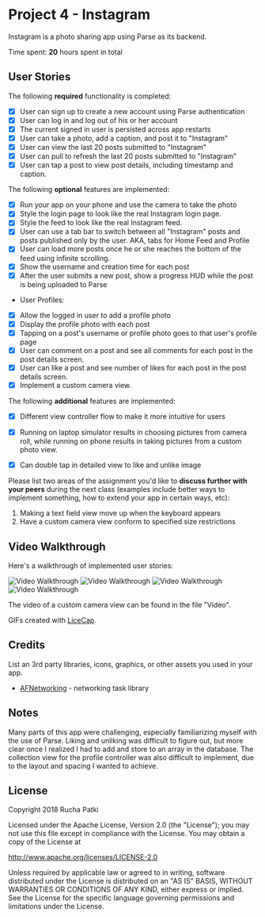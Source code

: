 # Project 4 - Instagram

Instagram is a photo sharing app using Parse as its backend.

Time spent: **20** hours spent in total

## User Stories

The following **required** functionality is completed:

- [x] User can sign up to create a new account using Parse authentication
- [x] User can log in and log out of his or her account
- [x] The current signed in user is persisted across app restarts
- [x] User can take a photo, add a caption, and post it to "Instagram"
- [x] User can view the last 20 posts submitted to "Instagram"
- [x] User can pull to refresh the last 20 posts submitted to "Instagram"
- [x] User can tap a post to view post details, including timestamp and caption.

The following **optional** features are implemented:

- [x] Run your app on your phone and use the camera to take the photo
- [x] Style the login page to look like the real Instagram login page.
- [x] Style the feed to look like the real Instagram feed.
- [x] User can use a tab bar to switch between all "Instagram" posts and posts published only by the user. AKA, tabs for Home Feed and Profile
- [x] User can load more posts once he or she reaches the bottom of the feed using infinite scrolling.
- [x] Show the username and creation time for each post
- [x] After the user submits a new post, show a progress HUD while the post is being uploaded to Parse
- User Profiles:
- [x] Allow the logged in user to add a profile photo
- [x] Display the profile photo with each post
- [x] Tapping on a post's username or profile photo goes to that user's profile page
- [x] User can comment on a post and see all comments for each post in the post details screen.
- [x] User can like a post and see number of likes for each post in the post details screen.
- [x] Implement a custom camera view.

The following **additional** features are implemented:

- [x] Different view controller flow to make it more intuitive for users
- [x] Running on laptop simulator results in choosing pictures from camera roll, while running on phone results in taking pictures from a custom photo view.
- [x] Can double tap in detailed view to like and unlike image


Please list two areas of the assignment you'd like to **discuss further with your peers** during the next class (examples include better ways to implement something, how to extend your app in certain ways, etc):

1. Making a text field view move up when the keyboard appears
2. Have a custom camera view conform to specified size restrictions

## Video Walkthrough

Here's a walkthrough of implemented user stories:

<img src='https://i.imgur.com/uNRavkI.gif' title='Video Walkthrough' width='' alt='Video Walkthrough' />
<img src='https://i.imgur.com/XEFCatd.gif' title='Video Walkthrough 2' width='' alt='Video Walkthrough' />
<img src='https://i.imgur.com/Uibgc2I.gif' title='Video Walkthrough 3' width='' alt='Video Walkthrough' />
<img src='https://i.imgur.com/NqC0sUy.gif' title='Video Walkthrough 3' width='' alt='Video Walkthrough' />

The video of a custom camera view can be found in the file "Video".

GIFs created with [LiceCap](http://www.cockos.com/licecap/).

## Credits

List an 3rd party libraries, icons, graphics, or other assets you used in your app.

- [AFNetworking](https://github.com/AFNetworking/AFNetworking) - networking task library


## Notes

Many parts of this app were challenging, especially familiarizing myself with the use of Parse. Liking and unliking was difficult to figure out, but more clear once I realized I had to add and store to an array in the database. The collection view for the profile controller was also difficult to implement, due to the layout and spacing I wanted to achieve.

## License

Copyright 2018 Rucha Patki

Licensed under the Apache License, Version 2.0 (the "License");
you may not use this file except in compliance with the License.
You may obtain a copy of the License at

http://www.apache.org/licenses/LICENSE-2.0

Unless required by applicable law or agreed to in writing, software
distributed under the License is distributed on an "AS IS" BASIS,
WITHOUT WARRANTIES OR CONDITIONS OF ANY KIND, either express or implied.
See the License for the specific language governing permissions and
limitations under the License.
